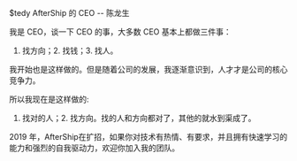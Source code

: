 
$tedy AfterShip 的 CEO -- 陈龙生

我是 CEO，谈一下 CEO 的事，大多数 CEO 基本上都做三件事：

  1. 找方向；2. 找钱；3. 找人。

我开始也是这样做的。但是随着公司的发展，我逐渐意识到，人才才是公司的核心竞争力。

所以我现在是这样做的:

  1. 找对的人；2. 找方向。找的人和方向都对了，其他的就水到渠成了。

2019 年，AfterShip在扩招，如果你对技术有热情、有要求，并且拥有快速学习的能力和强烈的自我驱动力，欢迎你加入我的团队。
